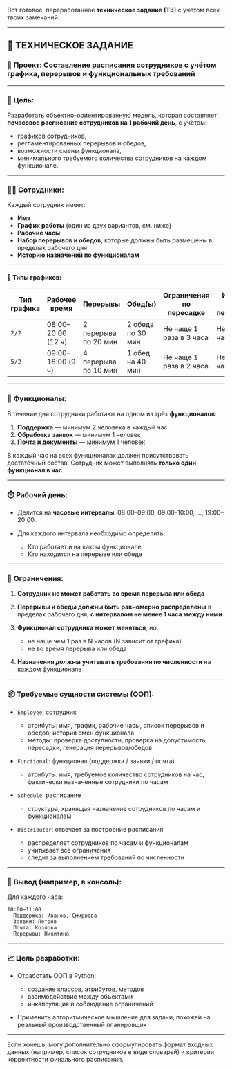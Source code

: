 Вот готовое, переработанное **техническое задание (ТЗ)** с учётом всех твоих замечаний:

---

## 📄 ТЕХНИЧЕСКОЕ ЗАДАНИЕ

### 🧠 **Проект: Составление расписания сотрудников с учётом графика, перерывов и функциональных требований**

---

### 📌 **Цель:**

Разработать объектно-ориентированную модель, которая составляет **почасовое расписание сотрудников на 1 рабочий день**, с учётом:

* графиков сотрудников,
* регламентированных перерывов и обедов,
* возможности смены функционала,
* минимального требуемого количества сотрудников на каждом функционале.

---

### 🧑‍💼 **Сотрудники:**

Каждый сотрудник имеет:

* **Имя**
* **График работы** (один из двух вариантов, см. ниже)
* **Рабочие часы**
* **Набор перерывов и обедов**, которые должны быть размещены в пределах рабочего дня
* **Историю назначений по функционалам**

---

#### 📅 **Типы графиков:**

| Тип графика | Рабочее время      | Перерывы             | Обед(ы)           | Ограничения по пересадке | Интервал между перерывами |
| ----------- | ------------------ | -------------------- | ----------------- | ------------------------ | ------------------------- |
| `2/2`       | 08:00–20:00 (12 ч) | 2 перерыва по 20 мин | 2 обеда по 30 мин | Не чаще 1 раза в 3 часа  | Не менее 1 часа           |
| `5/2`       | 09:00–18:00 (9 ч)  | 4 перерыва по 10 мин | 1 обед на 40 мин  | Не чаще 1 раза в 2 часа  | Не менее 1 часа           |

---

### 🧩 **Функционалы:**

В течение дня сотрудники работают на одном из трёх **функционалов**:

1. **Поддержка** — минимум 2 человека в каждый час
2. **Обработка заявок** — минимум 1 человек
3. **Почта и документы** — минимум 1 человек

В каждый час на всех функционалах должен присутствовать достаточный состав.
Сотрудник может выполнять **только один функционал в час**.

---

### ⏱️ **Рабочий день:**

* Делится на **часовые интервалы**: 08:00–09:00, 09:00–10:00, ..., 19:00–20:00.
* Для каждого интервала необходимо определить:

  * Кто работает и на каком функционале
  * Кто находится на перерыве или обеде

---

### 🚫 **Ограничения:**

1. **Сотрудник не может работать во время перерыва или обеда**
2. **Перерывы и обеды должны быть равномерно распределены** в пределах рабочего дня, **с интервалом не менее 1 часа между ними**
3. **Функционал сотрудника может меняться**, но:

   * не чаще чем 1 раз в N часов (N зависит от графика)
   * не во время перерыва или обеда
4. **Назначения должны учитывать требования по численности** на каждом функционале

---

### 📦 **Требуемые сущности системы (ООП):**

* `Employee`: сотрудник

  * атрибуты: имя, график, рабочие часы, список перерывов и обедов, история смен функционала
  * методы: проверка доступности, проверка на допустимость пересадки, генерация перерывов/обедов

* `Functional`: функционал (поддержка / заявки / почта)

  * атрибуты: имя, требуемое количество сотрудников на час, фактически назначенные сотрудники по часам

* `Schedule`: расписание

  * структура, хранящая назначение сотрудников по часам и функционалам

* `Distributor`: отвечает за построение расписания

  * распределяет сотрудников по часам и функционалам
  * учитывает все ограничения
  * следит за выполнением требований по численности

---

### 🧾 **Вывод (например, в консоль):**

Для каждого часа:

```
10:00–11:00
  Поддержка: Иванов, Смирнова
  Заявки: Петров
  Почта: Козлова
  Перерывы: Никитина
```

---

### 📈 **Цель разработки:**

* Отработать ООП в Python:

  * создание классов, атрибутов, методов
  * взаимодействие между объектами
  * инкапсуляция и соблюдение ограничений
* Применить алгоритмическое мышление для задачи, похожей на реальный производственный планировщик

---

Если хочешь, могу дополнительно сформулировать формат входных данных (например, список сотрудников в виде словарей) и критерии корректности финального расписания.

